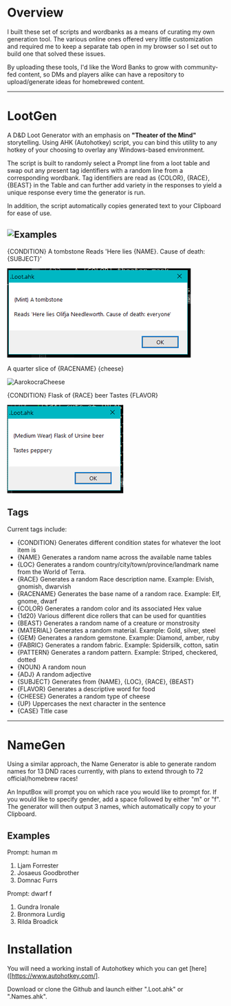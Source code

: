# Overview

I built these set of scripts and wordbanks as a means of curating my own generation tool. The various online ones offered very little customization and required me to keep a separate tab open in my browser so I set out to build one that solved these issues.

By uploading these tools, I'd like the Word Banks to grow with community-fed content, so DMs and players alike can have a repository to upload/generate ideas for homebrewed content.


--------------------------------------------------------------------------------------------------------------


# LootGen
A D&D Loot Generator with an emphasis on **"Theater of the Mind"** storytelling. Using AHK (Autohotkey) script, you can bind this utility to any hotkey of your choosing to overlay any Windows-based environment.

The script is built to randomly select a Prompt line from a loot table and swap out any present tag identifiers with a random line from a corresponding wordbank. Tag identifiers are read as {COLOR}, {RACE}, {BEAST} in the Table and can further add variety in the responses to yield a unique response every time the generator is run.

In addition, the script automatically copies generated text to your Clipboard for ease of use.

## ![Examples](https://github.com/abbeyroad7/TOHP-DNDgen/tree/main/Loot/.Screenshots)
{CONDITION} A tombstone  Reads 'Here lies {NAME}. Cause of death: {SUBJECT}'

![DeathByEveryone](https://github.com/abbeyroad7/TOHP-D-Dgen/blob/main/Loot/.Screenshots/DeathbyEveryone.png)

A quarter slice of {RACENAME} {cheese}

![AarokocraCheese](https://github.com/abbeyroad7/TOHP-DNDgen/blob/main/Loot/.Screenshots/AarokocraCheese.png)

{CONDITION} Flask of {RACE} beer  Tastes {FLAVOR}

![UrsineBeer](https://github.com/abbeyroad7/TOHP-D-Dgen/blob/main/Loot/.Screenshots/UrsineBeer.png)

## Tags

Current tags include:
- {CONDITION} Generates different condition states for whatever the loot item is
- {NAME} Generates a random name across the available name tables
- {LOC} Generates a random country/city/town/province/landmark name from the World of Terra.
- {RACE} Generates a random Race description name. Example: Elvish, gnomish, dwarvish
- {RACENAME} Generates the base name of a random race. Example: Elf, gnome, dwarf
- {COLOR} Generates a random color and its associated Hex value
- {1d20} Various different dice rollers that can be used for quantities
- {BEAST} Generates a random name of a creature or monstrosity
- {MATERIAL} Generates a random material. Example: Gold, silver, steel
- {GEM} Generates a random gemstone. Example: Diamond, amber, ruby
- {FABRIC} Generates a random fabric. Example: Spidersilk, cotton, satin
- {PATTERN} Generates a random pattern. Example: Striped, checkered, dotted
- {NOUN} A random noun
- {ADJ} A random adjective
- {SUBJECT} Generates from {NAME}, {LOC}, {RACE}, {BEAST}
- {FLAVOR} Generates a descriptive word for food
- {CHEESE} Generates a random type of cheese
- {UP} Uppercases the next character in the sentence
- {CASE} Title case

--------------------------------------------------------------------------------------------------------------

# NameGen
Using a similar approach, the Name Generator is able to generate random names for 13 DND races currently, with plans to extend through to 72 official/homebrew races!

An InputBox will prompt you on which race you would like to prompt for. If you would like to specify gender, add a space followed by either "m" or "f". The generator will then output 3 names, which automatically copy to your Clipboard.

## Examples
Prompt: human m
1. Ljam Forrester
2. Josaeus Goodbrother
3. Domnac Furrs

Prompt: dwarf f
1. Gundra Ironale
2. Bronmora Lurdig
3. Rilda Broadick

# Installation
You will need a working install of Autohotkey which you can get [here]([https://www.autohotkey.com/].

Download or clone the Github and launch either ".Loot.ahk" or ".Names.ahk".
